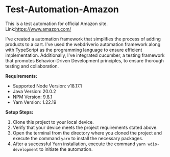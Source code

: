 # Test-Automation-Amazon
This is a test automation for official Amazon site.
Link:https://www.amazon.com/

I've created a automation framework that simplifies the process of adding products to a cart. I've used the webdriverio automation framework along with TypeScript as the programming language to ensure efficient implementation. Additionally, I've integrated cucumber, a testing framework that promotes Behavior-Driven Development principles, to ensure thorough testing and collaboration. 

**Requirements:**
- Supported Node Version: v18.17.1
- Java Version: 20.0.2
- NPM Version: 9.8.1
- Yarn Version: 1.22.19

**Setup Steps:**
1. Clone this project to your local device.
2. Verify that your device meets the project requirements stated above.
3. Open the terminal from the directory where you cloned the project and execute the command `yarn` to install the necessary packages.
4. After a successful Yarn installation, execute the command `yarn wdio-development` to initiate the automation.
